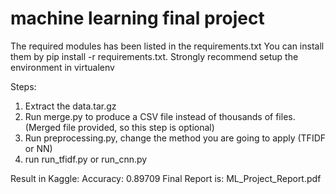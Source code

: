 # machine learning final project
The required modules has been listed in the requirements.txt
You can install them by pip install -r requirements.txt.
Strongly recommend setup the environment in virtualenv

Steps:
  1. Extract the data.tar.gz
  2. Run merge.py to produce a CSV file instead of thousands of files.
  (Merged file provided, so this step is optional)
  3. Run preprocessing.py, change the method you are going to apply (TFIDF or NN)
  4. run run_tfidf.py or run_cnn.py

Result in Kaggle:
  Accuracy: 0.89709
Final Report is: ML_Project_Report.pdf
